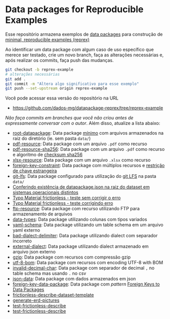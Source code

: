 # Data packages for Reproducible Examples

Esse repositório armazena exemplos de [data packages](https://specs.frictionlessdata.io/) para construção de [minimal, reproducible examples (reprex)](https://stackoverflow.com/help/minimal-reproducible-example)

Ao identificar um data package com algum caso de uso específico que merece ser testado, crie um novo branch, faça as alterações necessárias e, após realizar os commits, faça push das mudanças.

```bash
git checkout -b reprex-example
# alterações necessárias
git add .
git commit -m "Altera algo significativo para esse exemplo"
git push --set-upstream origin reprex-example
```

Você pode acessar essa versão do repositório na URL

- <https://github.com/dados-mg/datapackage-reprex/tree/reprex-example>

_Não faça commits em branches que você não criou antes de expressamente conversar com o autor_. Além disso, atualize a lista abaixo:

- [root-datapackage](https://github.com/dados-mg/datapackage-reprex/tree/root-datapackage): Data package [mínimo](https://specs.frictionlessdata.io/data-package/#illustrative-structure) com arquivos armazenados na raiz do diretório (ie. sem pasta `data/`)
- [pdf-resource](https://github.com/dados-mg/datapackage-reprex/tree/pdf-resource): Data package com um arquivo `.pdf` como recurso
- [pdf-resource-sha256](https://github.com/dados-mg/datapackage-reprex/tree/pdf-resource-sha256): Data package com um arquivo `.pdf` como recurso e algoritmo de [checksum sha256](https://en.wikipedia.org/wiki/SHA-2)
- [xlsx-resource](https://github.com/dados-mg/datapackage-reprex/tree/xlsx-resource): Data package com um arquivo `.xlsx` como recurso
- [foreign-key-constraint](https://github.com/dados-mg/datapackage-reprex/tree/foreign-key-constraint): Data package com múltiplos recursos e [restrição de chave estrangeira](https://specs.frictionlessdata.io/table-schema/#foreign-keys)
- [git-lfs](https://github.com/dados-mg/datapackage-reprex/tree/git-lfs): Data package configurado para utilização do [git LFS](https://git-lfs.github.com/) na pasta `data/`
- [Conferindo existência de datapackage.json na raiz do dataset em sistemas operacionais distintos](https://github.com/dados-mg/datapackage-reprex/tree/os-datapackage-identification)
- [Typo Material frictionless - teste sem corrigir o erro](https://github.com/dados-mg/datapackage-reprex/tree/frictionless-online-validate-whith-folder-typo)
- [Typo Material frictionless - teste corrigindo erro](https://github.com/dados-mg/datapackage-reprex/tree/frictionless-online-validate-whith-folder-typo-correction)
- [ftp-resource](https://github.com/dados-mg/datapackage-reprex/tree/ftp-resource): Data package com recurso utilizando FTP para armazenamento de arquivos
- [data-types](https://github.com/dados-mg/datapackage-reprex/tree/data-types): Data package utilizando colunas com tipos variados
- [yaml-schema](https://github.com/dados-mg/datapackage-reprex/tree/yaml-schema): Data package utilizando um table schema em um arquivo yaml externo
- [bad-dialect-delimiter](https://github.com/dados-mg/datapackage-reprex/tree/bad-dialect-delimiter): Data package utilizando dialect com separador incorreto
- [external-dialect](https://github.com/dados-mg/datapackage-reprex/tree/external-dialect): Data package utilizando dialect armazenado em arquivo json externo
- [gzip](https://github.com/dados-mg/datapackage-reprex/tree/gzip): Data package com recursos com compressão gzip
- [utf-8-bom](https://github.com/dados-mg/datapackage-reprex/tree/utf-8-bom): Data package com recursos com encoding UTF-8 with BOM
- [invalid-decimal-char](https://github.com/dados-mg/datapackage-reprex/tree/invalid-decimal-char): Data package com separador de decimal `,` no table schema mas usando `.` no csv
- [json-data](https://github.com/dados-mg/datapackage-reprex/tree/json-data): Data package com dados armazenados em json
- [foreign-key-data-package](https://github.com/dados-mg/datapackage-reprex/tree/foreign-key-data-package): Data package com _pattern_ [Foreign Keys to Data Packages](https://specs.frictionlessdata.io/patterns/#table-schema-foreign-keys-to-data-packages) 
- [frictionless-describe-dataset-template](https://github.com/dados-mg/datapackage-reprex/tree/frictionless-describe-dataset-template)
- [generate-erd-pictures](https://github.com/dados-mg/datapackage-reprex/tree/generate-erd-pictures)
- [test-frictionless-describe](https://github.com/dados-mg/datapackage-reprex/tree/test-frictionless-describe)
- [test-frictionless-describe](https://github.com/dados-mg/datapackage-reprex/tree/test-datapackage-creator-datapackage.json)
